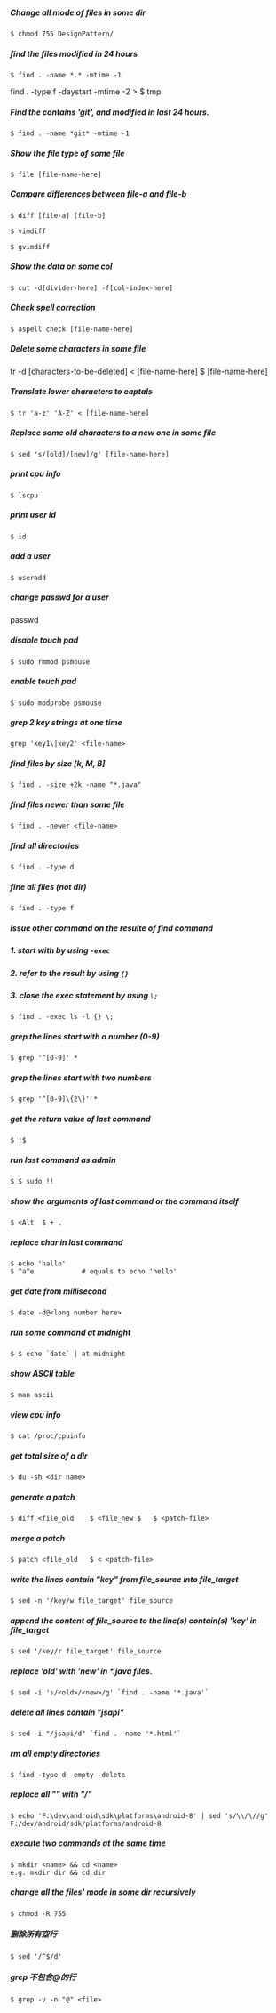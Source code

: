 ##### Change all mode of files in some dir
	$ chmod 755 DesignPattern/

##### find the files modified in 24 hours
	$ find . -name *.* -mtime -1

find . -type f -daystart -mtime -2 >	$ tmp

##### Find the contains 'git', and modified in last 24 hours.
	$ find . -name *git* -mtime -1

##### Show the file type of some file
	$ file [file-name-here]

##### Compare differences between file-a and file-b
	$ diff [file-a] [file-b]

	$ vimdiff

	$ gvimdiff

##### Show the data on some col
	$ cut -d[divider-here] -f[col-index-here]

##### Check spell correction
	$ aspell check [file-name-here]

##### Delete some characters in some file
tr -d [characters-to-be-deleted] < [file-name-here] 	$ [file-name-here]

##### Translate lower characters to captals
	$ tr 'a-z' 'A-Z' < [file-name-here]

##### Replace some old characters to a new one in some file
	$ sed 's/[old]/[new]/g' [file-name-here]

##### print cpu info
	$ lscpu

##### print user id
	$ id

##### add a user
	$ useradd

##### change passwd for a user
passwd <user-name>

##### disable touch pad
	$ sudo rmmod psmouse

##### enable touch pad
	$ sudo modprobe psmouse

##### grep 2 key strings at one time
	grep 'key1\|key2' <file-name>

##### find files by size [k, M, B]
	$ find . -size +2k -name "*.java"

##### find files newer than some file
	$ find . -newer <file-name>

##### find all directories 
	$ find . -type d

##### fine all files (not dir)
	$ find . -type f

##### issue other command on the resulte of find command
##### 1. start with by using `-exec`
##### 2. refer to the result by using `{}`
##### 3. close the exec statement by using `\;`
	$ find . -exec ls -l {} \;

##### grep the lines start with a number (0-9)
	$ grep '^[0-9]' *

##### grep the lines start with two numbers
	$ grep '^[0-9]\{2\}' *

##### get the return value of last command
	$ !$

##### run last command as admin
	$ $ sudo !!

##### show the arguments of last command or the command itself
	$ <Alt	$ + .

##### replace char in last command
	$ echo 'hallo'
	$ ^a^e            # equals to echo 'hello'

##### get date from millisecond
	$ date -d@<long number here>

##### run some command at midnight
	$ $ echo `date` | at midnight

##### show ASCII table
	$ man ascii

##### view cpu info
	$ cat /proc/cpuinfo

##### get total size of a dir
	$ du -sh <dir name>

##### generate a patch
	$ diff <file_old	$ <file_new	$ 	$ <patch-file>

##### merge a patch
	$ patch <file_old	$ < <patch-file>

##### write the lines contain "key" from file_source into file_target
	$ sed -n '/key/w file_target' file_source

##### append the content of file_source to the line(s) contain(s) 'key' in file_target
	$ sed '/key/r file_target' file_source 

##### replace 'old' with 'new' in *.java files.
	$ sed -i 's/<old>/<new>/g' `find . -name '*.java'`
    
##### delete all lines contain "jsapi"
	$ sed -i "/jsapi/d" `find . -name '*.html'`

##### rm all empty directories
	$ find -type d -empty -delete
    
##### replace all "\" with "/"
	$ echo 'F:\dev\android\sdk\platforms\android-8' | sed 's/\\/\//g'
	F:/dev/android/sdk/platforms/android-8

##### execute two commands at the same time
	$ mkdir <name> && cd <name>
	e.g. mkdir dir && cd dir

##### change all the files' mode in some dir recursively
	$ chmod -R 755

##### 删除所有空行
	$ sed '/^$/d'

##### grep 不包含@的行
	$ grep -v -n "@" <file>
